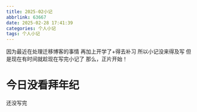 ```yaml
---
title: 2025-02小记
abbrlink: 63667
date: 2025-02-28 17:41:39
categories: 个人小记
tags: 个人小记
---
```

因为最近在处理迁移博客的事情
再加上开学了+得去补习
所以小记没来得及写
但是现在有时间就趁现在写完小记了
那么，正片开始！

# 今日没看拜年纪
还没写完